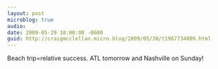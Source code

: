 ```yaml
---
layout: post
microblog: true
audio: 
date: 2009-05-29 18:00:00 -0600
guid: http://craigmcclellan.micro.blog/2009/05/30/t1967734009.html
---
```

Beach trip=relative success.  ATL tomorrow and Nashville on Sunday!
